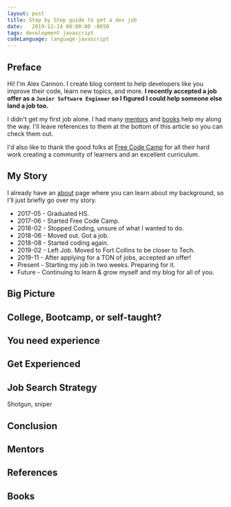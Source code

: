 ```yaml
---
layout: post
title: Step by Step guide to get a dev job
date:   2019-11-14 00:00:00 -0650
tags: development javascript
codeLanguage: language-javascript
---
```


## Preface

Hi! I'm Alex Cannon. I create blog content to help developers like you improve their code, learn new topics, and more. **I recently accepted a job offer as a `Junior Software Engineer` so I figured I could help someone else land a job too.**

I didn't get my first job alone. I had many [mentors](#mentors) and [books](#books) help my along the way. I'll leave references to them at the bottom of this article so you can check them out.

I'd also like to thank the good folks at [Free Code Camp](https://www.freecodecamp.org/) for all their hard work creating a community of learners and an excellent curriculum.

## My Story

I already have an [about](https://alex-cannon.github.io/about) page where you can learn about my background, so I'll just briefly go over my story.

* 2017-05 - Graduated HS.
* 2017-06 - Started Free Code Camp.
* 2018-02 - Stopped Coding, unsure of what I wanted to do.
* 2018-06 - Moved out. Got a job.
* 2018-08 - Started coding again.
* 2019-02 - Left Job. Moved to Fort Collins to be closer to Tech.
* 2019-11 - After applying for a TON of jobs, accepted an offer!
* Present - Starting my job in two weeks. Preparing for it.
* Future - Continuing to learn & grow myself and my blog for all of you.

## Big Picture
## College, Bootcamp, or self-taught?
## You need experience
## Get Experienced
## Job Search Strategy
Shotgun, sniper
## Conclusion
## Mentors
<span id="mentors"></span>
## References
## Books
<pan id="books"></span>